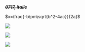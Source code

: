 ~~**_0717, italic_**~~  


$x=\frac{-b\pm\sqrt{b^2-4ac}}{2a}$

![](http://latex.codecogs.com/gif.latex?\\frac{1}{1+sin(x)})

![](https://yuml.me/diagram/scruffy/class/samples)


<img src="http://latex.codecogs.com/gif.latex?\frac{\partial J}{\partial \theta_k^{(j)}}=\sum_{i:r(i,j)=1}{\big((\theta^{(j)})^Tx^{(i)}-y^{(i,j)}\big)x_k^{(i)}}+\lambda \theta_k^{(j)}" /> 
